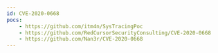 ```yaml
---
id: CVE-2020-0668
pocs:
    - https://github.com/itm4n/SysTracingPoc
    - https://github.com/RedCursorSecurityConsulting/CVE-2020-0668
    - https://github.com/Nan3r/CVE-2020-0668
---
```

